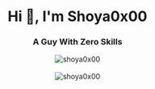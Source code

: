 <h1 align="center">Hi 👋, I'm Shoya0x00</h1>
<h3 align="center">A Guy With Zero Skills</h3>
<div align="center"><img align="center" src="https://github-readme-stats.vercel.app/api?username=shoya0x00&show_icons=true&locale=en&theme=transparent&hide_border=true" alt="shoya0x00" /></div><br/>
<div align="center"><img align="center" src="https://github-readme-streak-stats.herokuapp.com?user=shoya0x00&theme=transparent&hide_border=true&hide_longest_streak=true" alt="shoya0x00" /></div>
